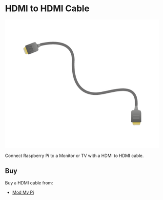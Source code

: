 # HDMI to HDMI Cable

![HDMI Cable](hdmi-cable.png)

Connect Raspberry Pi to a Monitor or TV with a HDMI to HDMI cable. 

## Buy

Buy a HDMI cable from:

- [Mod My Pi](http://www.modmypi.com/raspberry-pi/accessories/video-cables/hdmi-to-hdmi-cable-2m-v1.4-gold-plated)

